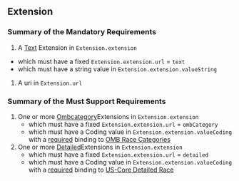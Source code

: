 ## Extension

### Summary of the Mandatory Requirements
1.  A [Text](None) Extension  in `Extension.extension`
   - which must have a fixed `Extension.extension.url` = `text`
   - which must have a  string value  in `Extension.extension.valueString`
1.  A  uri  in `Extension.url`

### Summary of the Must Support Requirements
1. One or more [Ombcategory](None)Extensions  in `Extension.extension`
   - which must have a fixed `Extension.extension.url` = `ombCategory`
   - which must have a  Coding value  in `Extension.extension.valueCoding`
with a [required](http://hl7.org/fhir/R4/terminologies.html#required)
 binding to [OMB Race Categories](http://hl7.org/fhir/us/core/ValueSet/omb-race-category)
1. One or more [Detailed](None)Extensions  in `Extension.extension`
   - which must have a fixed `Extension.extension.url` = `detailed`
   - which must have a  Coding value  in `Extension.extension.valueCoding`
with a [required](http://hl7.org/fhir/R4/terminologies.html#required)
 binding to [US-Core Detailed Race](http://hl7.org/fhir/us/core/ValueSet/detailed-race)